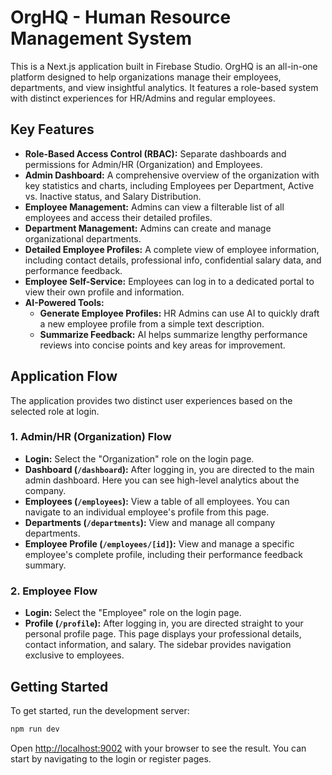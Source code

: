 # OrgHQ - Human Resource Management System

This is a Next.js application built in Firebase Studio. OrgHQ is an all-in-one platform designed to help organizations manage their employees, departments, and view insightful analytics. It features a role-based system with distinct experiences for HR/Admins and regular employees.

## Key Features

- **Role-Based Access Control (RBAC):** Separate dashboards and permissions for Admin/HR (Organization) and Employees.
- **Admin Dashboard:** A comprehensive overview of the organization with key statistics and charts, including Employees per Department, Active vs. Inactive status, and Salary Distribution.
- **Employee Management:** Admins can view a filterable list of all employees and access their detailed profiles.
- **Department Management:** Admins can create and manage organizational departments.
- **Detailed Employee Profiles:** A complete view of employee information, including contact details, professional info, confidential salary data, and performance feedback.
- **Employee Self-Service:** Employees can log in to a dedicated portal to view their own profile and information.
- **AI-Powered Tools:**
  - **Generate Employee Profiles:** HR Admins can use AI to quickly draft a new employee profile from a simple text description.
  - **Summarize Feedback:** AI helps summarize lengthy performance reviews into concise points and key areas for improvement.

## Application Flow

The application provides two distinct user experiences based on the selected role at login.

### 1. Admin/HR (Organization) Flow

- **Login:** Select the "Organization" role on the login page.
- **Dashboard (`/dashboard`):** After logging in, you are directed to the main admin dashboard. Here you can see high-level analytics about the company.
- **Employees (`/employees`):** View a table of all employees. You can navigate to an individual employee's profile from this page.
- **Departments (`/departments`):** View and manage all company departments.
- **Employee Profile (`/employees/[id]`):** View and manage a specific employee's complete profile, including their performance feedback summary.

### 2. Employee Flow

- **Login:** Select the "Employee" role on the login page.
- **Profile (`/profile`):** After logging in, you are directed straight to your personal profile page. This page displays your professional details, contact information, and salary. The sidebar provides navigation exclusive to employees.

## Getting Started

To get started, run the development server:

```bash
npm run dev
```

Open [http://localhost:9002](http://localhost:9002) with your browser to see the result. You can start by navigating to the login or register pages.
